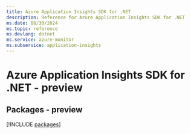 ```yaml
---
title: Azure Application Insights SDK for .NET
description: Reference for Azure Application Insights SDK for .NET
ms.date: 08/30/2024
ms.topic: reference
ms.devlang: dotnet
ms.service: azure-monitor
ms.subservice: application-insights
---
```

# Azure Application Insights SDK for .NET - preview
## Packages - preview
[!INCLUDE [packages](application-insights-index.md)]